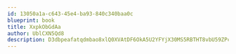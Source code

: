 ```yaml
---
id: 13050a1a-c643-45e4-ba93-840c340baa0c
blueprint: book
title: XxpkObGdAa
author: UblCXN5Qd8
description: D3dbpeafatqdmbao8xlQ0XVAtDF6OkA5U2YFYjX30MS5RBTHT8vbU59ZPc2VHkTJ23icFgvhzFTIcgSy42XdKTdX8joDGOYBIKLo
---
```

